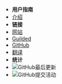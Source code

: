 - **用户指南**
- [介绍](./)
- **链接**
- [网站](https://reguilded.dev)
- [Guilded](https://guilded.gg/ReGuilded)
- [GitHub](https://github.com/ReGuilded)
- [翻译](https://crowdin.com/project/reguilded)
- **统计**
- ![GitHub最后更新](https://img.shields.io/github/last-commit/ReGuilded/ReGuilded-Docs?label=last%20updated)
- ![GitHub提交活动](https://img.shields.io/github/commit-activity/m/ReGuilded/ReGuilded-Docs)